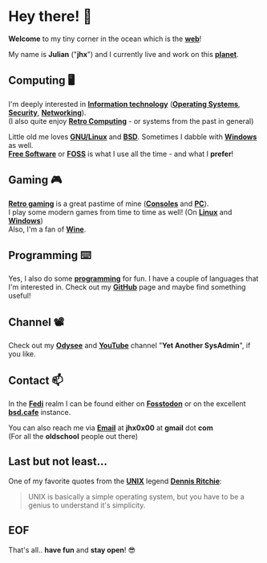 # Hey there! 👋

**Welcome** to my tiny corner in the ocean which is the [**web**](https://en.wikipedia.org/wiki/World_Wide_Web)!

My name is **Julian** ("**jhx**") and I currently live and work on this [**planet**](https://en.wikipedia.org/wiki/Earth).

## Computing 🖥️

I'm deeply interested in [**Information technology**](https://en.wikipedia.org/wiki/Information_technology) ([**Operating Systems**](https://en.wikipedia.org/wiki/Operating_system), [**Security**](https://en.wikipedia.org/wiki/Computer_security), [**Networking**](https://en.wikipedia.org/wiki/Computer_network)).  
(I also quite enjoy [**Retro Computing**](https://en.wikipedia.org/wiki/Retrocomputing) - or systems from the past in general)

Little old me loves [**GNU/Linux**](https://en.wikipedia.org/wiki/Linux) and [**BSD**](https://en.wikipedia.org/wiki/Berkeley_Software_Distribution). Sometimes I dabble with [**Windows**](https://en.wikipedia.org/wiki/Microsoft_Windows) as well.  
[**Free Software**](https://www.gnu.org/philosophy/free-sw.html) or [**FOSS**](https://en.wikipedia.org/wiki/Free_and_open-source_software) is what I use all the time - and what I **prefer**!

## Gaming 🎮

[**Retro gaming**](https://en.wikipedia.org/wiki/Retrogaming) is a great pastime of mine ([**Consoles**](https://en.wikipedia.org/wiki/Video_game_console) and [**PC**](https://en.wikipedia.org/wiki/Personal_computer)).  
I play some modern games from time to time as well! (On [**Linux**](https://en.wikipedia.org/wiki/Linux) and [**Windows**](https://en.wikipedia.org/wiki/Microsoft_Windows))   
Also, I'm a fan of [**Wine**](https://en.wikipedia.org/wiki/Wine_(software)).

## Programming ⌨️

Yes, I also do some [**programming**](https://en.wikipedia.org/wiki/Computer_programming) for fun. I have a couple of languages that I'm interested in.
Check out my [**GitHub**](https://github.com/jhx0/) page and maybe find something useful!

## Channel 📽️

Check out my [**Odysee**](https://odysee.com/@YetanotherSysAdmin:0) and [**YouTube**](https://www.youtube.com/@YetAnotherSysAdmin) channel "**Yet Another SysAdmin**", if you like.

## Contact 📫

In the [**Fedi**](https://en.wikipedia.org/wiki/Fediverse) realm I can be found either on [**Fosstodon**](https://fosstodon.org/@jhx) or on the excellent [**bsd.cafe**](https://mastodon.bsd.cafe/@jhx) instance.

You can also reach me via [**Email**](https://en.wikipedia.org/wiki/Email) at **jhx0x00** at **gmail** dot **com**  
(For all the **oldschool** people out there)

## Last but not least...

One of my favorite quotes from the [**UNIX**](https://en.wikipedia.org/wiki/Unix) legend [**Dennis Ritchie**](https://en.wikipedia.org/wiki/Dennis_Ritchie):

> UNIX is basically a simple operating system, 
> but you have to be a genius to understand it's simplicity.

## EOF

That's all.. **have fun** and **stay open**! 😎